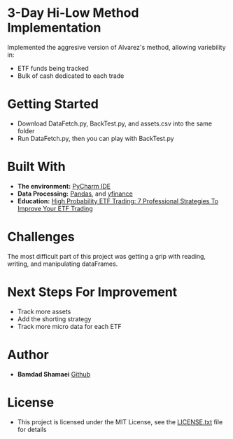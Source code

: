 # 3-Day Hi-Low Method Implementation 

Implemented the aggresive version of Alvarez's method, allowing variebility in:
- ETF funds being tracked 
- Bulk of cash dedicated to each trade

# Getting Started
- Download DataFetch.py, BackTest.py, and assets.csv into the same folder
- Run DataFetch.py, then you can play with BackTest.py

# Built With
- **The environment:** [PyCharm IDE](https://www.jetbrains.com/pycharm/)
- **Data Processing:** [Pandas](https://pandas.pydata.org/), and [yfinance](https://pypi.org/project/yfinance/) 
- **Education:** [High Probability ETF Trading: 7 Professional Strategies To Improve Your ETF Trading](https://www.amazon.ca/High-Probability-ETF-Trading-Professional/dp/0615297412/ref=sr_1_3?dchild=1&keywords=alvarez+trading+7&qid=1595478172&sr=8-3)

# Challenges
The most difficult part of this project was getting a grip with reading, writing, and manipulating dataFrames.

# Next Steps For Improvement
- Track more assets
- Add the shorting strategy 
- Track more micro data for each ETF 

# Author
- **Bamdad Shamaei** [Github](https://github.com/Dedlipid/)

# License
- This project is licensed under the MIT License, see the [LICENSE.txt](https://github.com/rikardsaqe/Movie-Recommendation-Tools/blob/master/LICENSE) file for details
